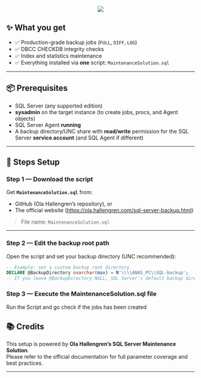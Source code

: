
<p align="center">
  <img src="https://readme-typing-svg.herokuapp.com?size=22&duration=4000&color=00C7B7&center=true&vCenter=true&width=650&lines=Setup&nbsp;Backup&nbsp;With&nbsp;Ole&nbsp;Hallengren&nbsp;Script" />
</p>


## ✨ What you get

- ✅ Production-grade backup jobs (`FULL`, `DIFF`, `LOG`)
- ✅ DBCC CHECKDB integrity checks
- ✅ Index and statistics maintenance
- ✅ Everything installed via **one** script: `MaintenanceSolution.sql`

---

## 📦 Prerequisites

- SQL Server (any supported edition)
- **sysadmin** on the target instance (to create jobs, procs, and Agent objects)
- SQL Server Agent **running**
- A backup directory/UNC share with **read/write** permission for the SQL Server **service account** (and SQL Agent if different)

---

## 🚀 Steps Setup

### Step 1 — Download the script
Get **`MaintenanceSolution.sql`** from:
- GitHub (Ola Hallengren’s repository), or  
- The official website (https://ola.hallengren.com/sql-server-backup.html)

> File name: `MaintenanceSolution.sql`

---

### Step 2 — Edit the backup root path
Open the script and set your backup directory (UNC recommended):

```sql
-- Example: set a custom backup root directory
DECLARE @BackupDirectory nvarchar(max) = N'\\\\ANAS_PC\\SQL-backup';
-- If you leave @BackupDirectory NULL, SQL Server's default backup directory is used.

```

### Step 3 — Execute the MaintenanceSolution.sql file
Run the Script and go check if the jobs has been created



## 📚 Credits

This setup is powered by **Ola Hallengren’s SQL Server Maintenance Solution**.  
Please refer to the official documentation for full parameter coverage and best practices.

---



